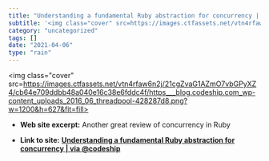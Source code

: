 ```yaml
---
title: "Understanding a fundamental Ruby abstraction for concurrency | via @codeship"
subtitle: '<img class="cover" src=https://images.ctfassets.net/vtn4rfaw6n2j/21cgZvaG1AZmO7vbGPyXZ4/cb64e709ddbb...'
category: "uncategorized"
tags: []
date: "2021-04-06"
type: "rain"
---
```

<img class="cover" src=https://images.ctfassets.net/vtn4rfaw6n2j/21cgZvaG1AZmO7vbGPyXZ4/cb64e709ddbb48a040e16c38e6fddc4f/https___blog.codeship.com_wp-content_uploads_2016_06_threadpool-428287d8.png?w=1200&h=627&fit=fill>



* **Web site excerpt:** Another great review of concurrency in Ruby

* **Link to site:** **[Understanding a fundamental Ruby abstraction for concurrency | via @codeship](https://blog.codeship.com/understanding-fundamental-ruby-abstraction-concurrency)**